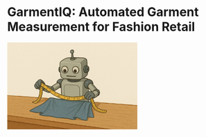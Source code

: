 # GarmentIQ: Automated Garment Measurement for Fashion Retail

<img src="https://raw.githubusercontent.com/lygitdata/GarmentIQ/refs/heads/gh-pages/asset/img/bg.jpg" alt="GatmentIQ Background Image" width="300px"/>

